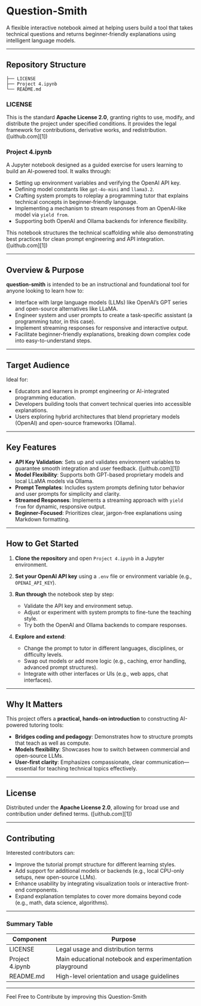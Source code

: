 
# Question-Smith

A flexible interactive notebook aimed at helping users build a tool that takes technical questions and returns beginner‑friendly explanations using intelligent language models.

---

## Repository Structure

```
├── LICENSE
├── Project 4.ipynb
└── README.md
```

### LICENSE

This is the standard **Apache License 2.0**, granting rights to use, modify, and distribute the project under specified conditions. It provides the legal framework for contributions, derivative works, and redistribution. ([uithub.com][1])

### Project 4.ipynb

A Jupyter notebook designed as a guided exercise for users learning to build an AI-powered tool. It walks through:

* Setting up environment variables and verifying the OpenAI API key.
* Defining model constants like `gpt-4o-mini` and `llama3.2`.
* Crafting system prompts to roleplay a programming tutor that explains technical concepts in beginner‑friendly language.
* Implementing a mechanism to stream responses from an OpenAI-like model via `yield from`.
* Supporting both OpenAI and Ollama backends for inference flexibility.

This notebook structures the technical scaffolding while also demonstrating best practices for clean prompt engineering and API integration. ([uithub.com][1])

---

## Overview & Purpose

**question-smith** is intended to be an instructional and foundational tool for anyone looking to learn how to:

* Interface with large language models (LLMs) like OpenAI’s GPT series and open-source alternatives like LLaMA.
* Engineer system and user prompts to create a task-specific assistant (a programming tutor, in this case).
* Implement streaming responses for responsive and interactive output.
* Facilitate beginner-friendly explanations, breaking down complex code into easy-to-understand steps.

---

## Target Audience

Ideal for:

* Educators and learners in prompt engineering or AI-integrated programming education.
* Developers building tools that convert technical queries into accessible explanations.
* Users exploring hybrid architectures that blend proprietary models (OpenAI) and open-source frameworks (Ollama).

---

## Key Features

* **API Key Validation**: Sets up and validates environment variables to guarantee smooth integration and user feedback. ([uithub.com][1])
* **Model Flexibility**: Supports both GPT-based proprietary models and local LLaMA models via Ollama.
* **Prompt Templates**: Includes system prompts defining tutor behavior and user prompts for simplicity and clarity.
* **Streamed Responses**: Implements a streaming approach with `yield from` for dynamic, responsive output.
* **Beginner-Focused**: Prioritizes clear, jargon-free explanations using Markdown formatting.

---

## How to Get Started

1. **Clone the repository** and open `Project 4.ipynb` in a Jupyter environment.
2. **Set your OpenAI API key** using a `.env` file or environment variable (e.g., `OPENAI_API_KEY`).
3. **Run through** the notebook step by step:

   * Validate the API key and environment setup.
   * Adjust or experiment with system prompts to fine-tune the teaching style.
   * Try both the OpenAI and Ollama backends to compare responses.
4. **Explore and extend**:

   * Change the prompt to tutor in different languages, disciplines, or difficulty levels.
   * Swap out models or add more logic (e.g., caching, error handling, advanced prompt structures).
   * Integrate with other interfaces or UIs (e.g., web apps, chat interfaces).

---

## Why It Matters

This project offers a **practical, hands-on introduction** to constructing AI-powered tutoring tools:

* **Bridges coding and pedagogy**: Demonstrates how to structure prompts that teach as well as compute.
* **Models flexibility**: Showcases how to switch between commercial and open-source LLMs.
* **User-first clarity**: Emphasizes compassionate, clear communication—essential for teaching technical topics effectively.

---

## License

Distributed under the **Apache License 2.0**, allowing for broad use and contribution under defined terms. ([uithub.com][1])

---

## Contributing

Interested contributors can:

* Improve the tutorial prompt structure for different learning styles.
* Add support for additional models or backends (e.g., local CPU-only setups, new open-source LLMs).
* Enhance usability by integrating visualization tools or interactive front-end components.
* Expand explanation templates to cover more domains beyond code (e.g., math, data science, algorithms).

---

### Summary Table

| Component       | Purpose                                                  |
| --------------- | -------------------------------------------------------- |
| LICENSE         | Legal usage and distribution terms                       |
| Project 4.ipynb | Main educational notebook and experimentation playground |
| README.md       | High-level orientation and usage guidelines              |

---
Feel Free to Contribute by improving this Question-Smith
